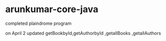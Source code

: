 # arunkumar-core-java
completed plaindrome program 


on April 2 updated getBookbyId,getAuthorbyId ,getallBooks ,getallAuthors
